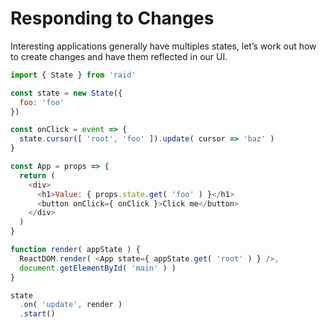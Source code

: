 
# Responding to Changes

Interesting applications generally have multiples states, let’s work out how to create changes and have them reflected in our UI.

```js
import { State } from 'raid'

const state = new State({
  foo: 'foo'
})

const onClick = event => {
  state.cursor([ 'root', 'foo' ]).update( cursor => 'baz' )
}

const App = props => {
  return (
    <div>
      <h1>Value: { props.state.get( 'foo' ) }</h1>
      <button onClick={ onClick }>Click me</button>
    </div>
  )
}

function render( appState ) {
  ReactDOM.render( <App state={ appState.get( 'root' ) } />,
  document.getElementById( 'main' ) )
}

state
  .on( 'update', render )
  .start()
```
